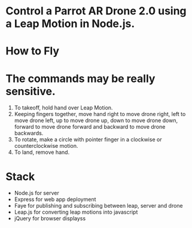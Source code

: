 # Control a Parrot AR Drone 2.0 using a Leap Motion in Node.js.

# How to Fly

# The commands may be really sensitive.

1. To takeoff, hold hand over Leap Motion.
2. Keeping fingers together, move hand right to move drone right, left to move drone left, up to move drone up, down to move drone down, forward to move drone forward and backward to move drone backwards.
3. To rotate, make a circle with pointer finger in a clockwise or counterclockwise motion.
4. To land, remove hand.

# Stack

* Node.js for server
* Express for web app deployment
* Faye for publishing and subscribing between leap, server and drone
* Leap.js for converting leap motions into javascript
* jQuery for browser displayss
